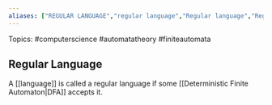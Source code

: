 ```yaml
---
aliases: ["REGULAR LANGUAGE","regular language","Regular language","Regular languages","regular languages"] 
---
```

Topics: #computerscience #automatatheory #finiteautomata

## Regular Language
A [[language]] is called a regular language if some [[Deterministic Finite Automaton|DFA]] accepts it. 

